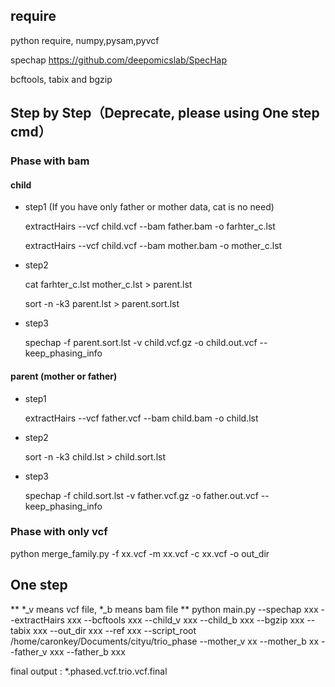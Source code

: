 ## require
python require, numpy,pysam,pyvcf


spechap https://github.com/deepomicslab/SpecHap


bcftools, tabix and bgzip


## Step by Step（Deprecate, please using One step cmd）
### Phase with bam 
#### child 
* step1 (If you have only father or mother data, cat is no need)
  
  extractHairs --vcf child.vcf --bam father.bam -o farhter_c.lst
  
  extractHairs --vcf child.vcf --bam mother.bam -o mother_c.lst
* step2

    cat farhter_c.lst mother_c.lst > parent.lst

    sort -n -k3 parent.lst > parent.sort.lst
* step3

    spechap -f parent.sort.lst -v child.vcf.gz -o child.out.vcf --keep_phasing_info

#### parent (mother or father)
* step1

  extractHairs --vcf father.vcf --bam child.bam -o child.lst
* step2

  sort -n -k3 child.lst > child.sort.lst
* step3

  spechap -f child.sort.lst -v father.vcf.gz -o father.out.vcf --keep_phasing_info

### Phase with only vcf
python merge_family.py -f xx.vcf -m xx.vcf -c xx.vcf -o out_dir
## One step
** \*_v means vcf file, \*_b means bam file **
python main.py --spechap xxx --extractHairs xxx --bcftools xxx --child_v xxx --child_b xxx --bgzip xxx --tabix xxx --out_dir xxx --ref xxx --script_root /home/caronkey/Documents/cityu/trio_phase --mother_v xx --mother_b xx --father_v xxx --father_b xxx


final output : *.phased.vcf.trio.vcf.final
